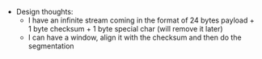 - Design thoughts: 
	- I have an infinite stream coming in the format of 24 bytes payload + 1 byte checksum + 1 byte special char (will remove it later)
	- I can have a window, align it with the checksum and then do the segmentation
